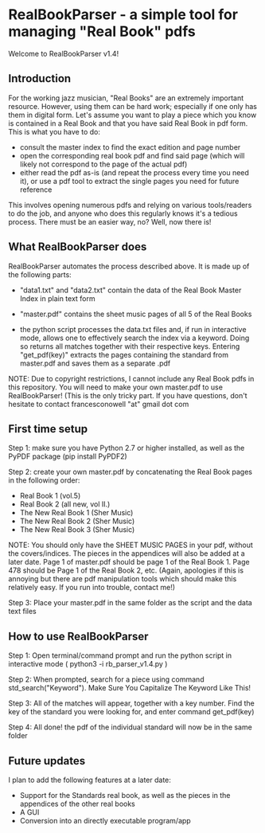 # RealBookParser - a simple tool for managing "Real Book" pdfs

Welcome to RealBookParser v1.4! 

## Introduction 

For the working jazz musician, "Real Books" are an extremely important resource. However, using them can be hard work; especially if one only has them in digital form. 
Let's assume you want to play a piece which you know is contained in a Real Book and that you have said Real Book in pdf form. This is what you have to do:

 - consult the master index to find the exact edition and page number
 - open the corresponding real book pdf and find said page (which will likely not correspond to the page of the actual pdf)
 - either read the pdf as-is (and repeat the process every time you need it), or use a pdf tool to extract the single pages you need for future reference

This involves opening numerous pdfs and relying on various tools/readers to do the job, and anyone who does this regularly knows it's a tedious process. 
There must be an easier way, no? Well, now there is! 

## What RealBookParser does

RealBookParser automates the process described above. It is made up of the following parts:

- "data1.txt" and "data2.txt" contain the data of the Real Book Master Index in plain text form

- "master.pdf" contains the sheet music pages of all 5 of the Real Books 

- the python script processes the data.txt files and, if run in interactive mode, allows one to effectively search the index via a keyword. Doing so returns all matches together with their respective keys. Entering "get_pdf(key)" extracts the pages containing the standard from master.pdf and saves them as a separate .pdf 

NOTE: Due to copyright restrictions, I cannot include any Real Book pdfs in this repository. You will need to make your own master.pdf to use RealBookParser! (This is the only tricky part. If you have questions, don't hesitate to contact francesconowell "at" gmail dot com


## First time setup

Step 1: make sure you have Python 2.7 or higher installed, as well as the PyPDF package (pip install PyPDF2) 

Step 2: create your own master.pdf by concatenating the Real Book pages in the following order:
- Real Book 1 (vol.5)
- Real Book 2 (all new, vol II.)
- The New Real Book 1 (Sher Music)
- The New Real Book 2 (Sher Music)
- The New Real Book 3 (Sher Music)
        
NOTE: You should only have the SHEET MUSIC PAGES in your pdf, without the covers/indices. The pieces in the appendices will also be added at a later date. Page 1 of master.pdf should be page 1 of the Real Book 1. Page 478 should be Page 1 of the Real Book 2, etc. (Again, apologies if this is annoying but there are pdf manipulation tools which should make this relatively easy. If you run into trouble, contact me!) 

Step 3: Place your master.pdf in the same folder as the script and the data text files


## How to use RealBookParser

Step 1: Open terminal/command prompt and run the python script in interactive mode ( python3 -i rb_parser_v1.4.py )
 
Step 2: When prompted, search for a piece using command std_search("Keyword"). Make Sure You Capitalize The Keyword Like This! 

Step 3: All of the matches will appear, together with a key number. Find the key of the standard you were looking for, and enter command get_pdf(key)

Step 4: All done! the pdf of the individual standard will now be in the same folder


## Future updates

I plan to add the following features at a later date: 

- Support for the Standards real book, as well as the pieces in the appendices of the other real books
- A GUI 
- Conversion into an directly executable program/app



